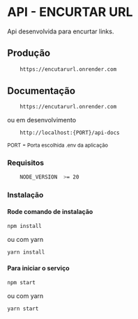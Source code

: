 # API - ENCURTAR URL

Api desenvolvida para encurtar links.


## Produção
```sh
    https://encutarurl.onrender.com
```

## Documentação 

```sh
    https://encutarurl.onrender.com
```
ou em desenvolvimento
```sh
    http://localhost:{PORT}/api-docs
```
<sup> PORT = Porta escolhida .env da aplicação </sup>


### Requisitos

```sh
    NODE_VERSION  >= 20
```


### Instalação


#### Rode comando de instalação

```sh
npm install
```

ou com yarn

```sh
yarn install
```

#### Para iniciar o serviço

```sh
npm start
```

ou com yarn

```sh
yarn start
```